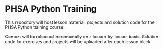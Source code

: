 # PHSA Python Training

This repository will host lesson material, projects and solution code for the PHSA Python training course. 

Content will be released incrementally on a lesson-by-lesson basis. Solution code for exercises and projects will be uploaded after each lesson block.
